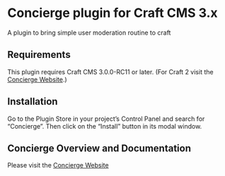 # Concierge plugin for Craft CMS 3.x

A plugin to bring simple user moderation routine to craft

## Requirements

This plugin requires Craft CMS 3.0.0-RC11 or later. (For Craft 2 visit the [Concierge Website](https://concierge.olivierbon.com).)

## Installation

Go to the Plugin Store in your project’s Control Panel and search for “Concierge”. Then click on the “Install” button in its modal window.

## Concierge Overview and Documentation

Please visit the [Concierge Website](https://concierge.olivierbon.com)
